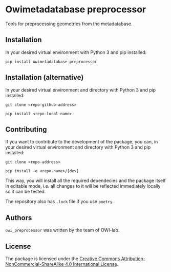 # Owimetadatabase preprocessor

Tools for preprocessing geometries from the metadatabase.

## Installation

In your desired virtual environment with Python 3 and pip installed:

``pip install owimetadatabase-preprocessor``

## Installation (alternative)

In your desired virtual environment and directory with Python 3 and pip installed:

``git clone <repo-github-address>``

``pip install <repo-local-name>``

## Contributing

If you want to contribute to the development of the package, you can, in your desired virtual environment and directory with Python 3 and pip installed:

``git clone <repo-address>``

``pip install -e <repo-name>/[dev]``

This way, you will install all the required dependecies and the package itself in editable mode, i.e. all changes to it will be reflected immediately locally so it can be tested.

The repository also has ``.lock`` file if you use ``poetry``.

## Authors

`owi_preprocessor` was written by the team of OWI-lab.

## License

The package is licensed under the [Creative Commons Attribution-NonCommercial-ShareAlike 4.0 International License](https://creativecommons.org/licenses/by-nc-sa/4.0/).